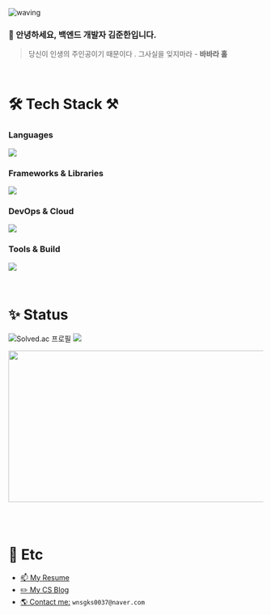 ![waving](https://capsule-render.vercel.app/api?type=waving&height=150&text=Backend-Developer&fontAlign=60&fontAlignY=35&color=gradient)

### 👋 안녕하세요, 백엔드 개발자 김준한입니다.

> 당신이 인생의 주인공이기 때문이다 . 그사실을 잊지마라  - **바바라 홀**

<br/>

<h1>🛠 Tech Stack ⚒</h1>

### Languages
<p align="left">
  <a href="https://skillicons.dev">
    <img src="https://skillicons.dev/icons?i=java,react&perline=5" />
  </a>
</p>

### Frameworks & Libraries
<p align="left">
  <a href="https://skillicons.dev">
    <img src="https://skillicons.dev/icons?i=spring&perline=5" />
  </a>
</p>

### DevOps & Cloud
<p align="left">
  <a href="https://skillicons.dev">
    <img src="https://skillicons.dev/icons?i=docker,linux,aws&perline=5" />
  </a>
</p>

### Tools & Build
<p align="left">
  <a href="https://skillicons.dev">
    <img src="https://skillicons.dev/icons?i=idea,gradle,postman,git,jenkins&perline=5" />
  </a>
</p>

<br/>

<h1>✨ Status</h1>

![Solved.ac 프로필](http://mazassumnida.wtf/api/v2/generate_badge?boj=wnsgks0037)
![](http://github-profile-summary-cards.vercel.app/api/cards/stats?username=Junhan0037&theme=slateorange)

<a href="https://github.com/devxb/gitanimals">
    <img src = "https://render.gitanimals.org/farms/{Junhan0037}" width="800" height="300"/>
</a>

<br/><br/>

<h1>🎇 Etc</h1>

* [📫 My Resume](https://resume-git.netlify.app) <br/>
* [✏️ My CS Blog](https://junhan0037.notion.site/Computer-Science-915e104d730a4686af787aaf58291215) <br/>
* [🌎 Contact me:]() `wnsgks0037@naver.com` <br/>
